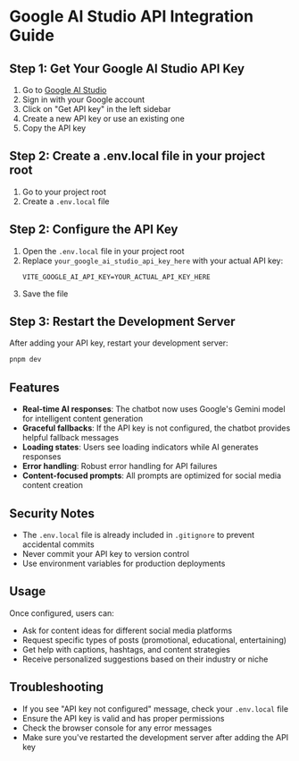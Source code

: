 # Google AI Studio API Integration Guide

## Step 1: Get Your Google AI Studio API Key

1. Go to [Google AI Studio](https://aistudio.google.com/)
2. Sign in with your Google account
3. Click on "Get API key" in the left sidebar
4. Create a new API key or use an existing one
5. Copy the API key

## Step 2: Create a .env.local file in your project root

1. Go to your project root
2. Create a `.env.local` file

## Step 2: Configure the API Key

1. Open the `.env.local` file in your project root
2. Replace `your_google_ai_studio_api_key_here` with your actual API key:
   ```
   VITE_GOOGLE_AI_API_KEY=YOUR_ACTUAL_API_KEY_HERE
   ```
3. Save the file

## Step 3: Restart the Development Server

After adding your API key, restart your development server:
```bash
pnpm dev
```

## Features

- **Real-time AI responses**: The chatbot now uses Google's Gemini model for intelligent content generation
- **Graceful fallbacks**: If the API key is not configured, the chatbot provides helpful fallback messages
- **Loading states**: Users see loading indicators while AI generates responses
- **Error handling**: Robust error handling for API failures
- **Content-focused prompts**: All prompts are optimized for social media content creation

## Security Notes

- The `.env.local` file is already included in `.gitignore` to prevent accidental commits
- Never commit your API key to version control
- Use environment variables for production deployments

## Usage

Once configured, users can:
- Ask for content ideas for different social media platforms
- Request specific types of posts (promotional, educational, entertaining)
- Get help with captions, hashtags, and content strategies
- Receive personalized suggestions based on their industry or niche

## Troubleshooting

- If you see "API key not configured" message, check your `.env.local` file
- Ensure the API key is valid and has proper permissions
- Check the browser console for any error messages
- Make sure you've restarted the development server after adding the API key
